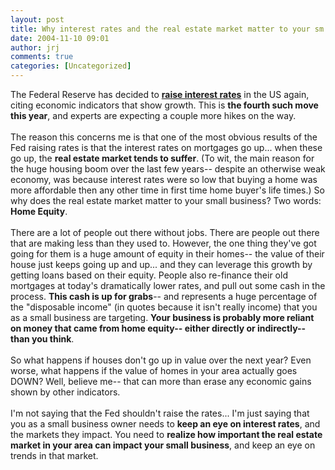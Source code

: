 ```yaml
---
layout: post
title: Why interest rates and the real estate market matter to your sm
date: 2004-11-10 09:01
author: jrj
comments: true
categories: [Uncategorized]
---
```

The Federal Reserve has decided to <a href="http://www.reuters.com/financeNewsArticle.jhtml?type=businessNews&amp;storyID=6773977" target="_blank">**raise interest rates**</a> in the US again, citing economic indicators that show growth. This is **the fourth such move this year**, and experts are expecting a couple more hikes on the way.<br /><br />The reason this concerns me is that one of the most obvious results of the Fed raising rates is that the interest rates on mortgages go up... when these go up, the **real estate market tends to suffer**. (To wit, the main reason for the huge housing boom over the last few years-- despite an otherwise weak economy, was because interest rates were so low that buying a home was more affordable then any other time in first time home buyer's life times.) So why does the real estate market matter to your small business? Two words: **Home Equity**.<br /><br />There are a lot of people out there without jobs. There are people out there that are making less than they used to. However, the one thing they've got going for them is a huge amount of equity in their homes-- the value of their house just keeps going up and up... and they can leverage this growth by getting loans based on their equity. People also re-finance their old mortgages at today's dramatically lower rates, and pull out some cash in the process. **This cash is up for grabs**-- and represents a huge percentage of the "disposable income" (in quotes because it isn't really income) that you as a small business are targeting. **Your business is probably more reliant on money that came from home equity-- either directly or indirectly-- than you think**.<br /><br />So what happens if houses don't go up in value over the next year? Even worse, what happens if the value of homes in your area actually goes DOWN? Well, believe me-- that can more than erase any economic gains shown by other indicators.<br /><br />I'm not saying that the Fed shouldn't raise the rates... I'm just saying that you as a small business owner needs to **keep an eye on interest rates**, and the markets they impact. You need to **realize how important the real estate market in your area can impact your small business**, and keep an eye on trends in that market.
